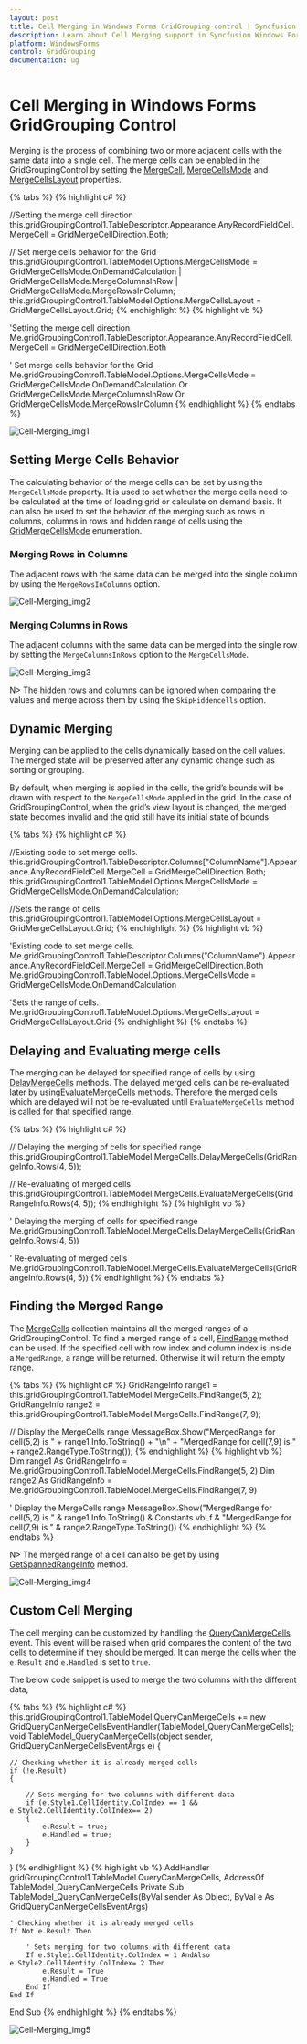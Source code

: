 ```yaml
---
layout: post
title: Cell Merging in Windows Forms GridGrouping control | Syncfusion
description: Learn about Cell Merging support in Syncfusion Windows Forms GridGrouping control, its elements and more details.
platform: WindowsForms
control: GridGrouping
documentation: ug
---
```


# Cell Merging in Windows Forms GridGrouping Control
Merging is the process of combining two or more adjacent cells with the same data into a single cell. The merge cells can be enabled in the GridGroupingControl by setting the [MergeCell](https://help.syncfusion.com/cr/windowsforms/Syncfusion.Windows.Forms.Grid.GridStyleInfo.html#Syncfusion_Windows_Forms_Grid_GridStyleInfo_MergeCell), [MergeCellsMode](https://help.syncfusion.com/cr/windowsforms/Syncfusion.Windows.Forms.Grid.GridModelOptions.html#Syncfusion_Windows_Forms_Grid_GridModelOptions_MergeCellsMode) and [MergeCellsLayout](https://help.syncfusion.com/cr/windowsforms/Syncfusion.Windows.Forms.Grid.GridMergeCellsLayout.html) properties.

{% tabs %}
{% highlight c# %}

//Setting the merge cell direction
this.gridGroupingControl1.TableDescriptor.Appearance.AnyRecordFieldCell.MergeCell = GridMergeCellDirection.Both;

// Set merge cells behavior for the Grid
this.gridGroupingControl1.TableModel.Options.MergeCellsMode = GridMergeCellsMode.OnDemandCalculation | GridMergeCellsMode.MergeColumnsInRow | GridMergeCellsMode.MergeRowsInColumn;
this.gridGroupingControl1.TableModel.Options.MergeCellsLayout = GridMergeCellsLayout.Grid;
{% endhighlight %}
{% highlight vb %}

'Setting the merge cell direction
Me.gridGroupingControl1.TableDescriptor.Appearance.AnyRecordFieldCell.MergeCell = GridMergeCellDirection.Both

' Set merge cells behavior for the Grid
Me.gridGroupingControl1.TableModel.Options.MergeCellsMode = GridMergeCellsMode.OnDemandCalculation Or GridMergeCellsMode.MergeColumnsInRow Or GridMergeCellsMode.MergeRowsInColumn
{% endhighlight %}
{% endtabs %}

![Cell-Merging_img1](Cell-Merging_images/Cell-Merging_img1.png)

## Setting Merge Cells Behavior 
The calculating behavior of the merge cells can be set by using the `MergeCellsMode` property. It is used to set whether the merge cells need to be calculated at the time of loading grid or calculate on demand basis. It can also be used to set the behavior of the merging such as rows in columns, columns in rows and hidden range of cells using the [GridMergeCellsMode](https://help.syncfusion.com/cr/windowsforms/Syncfusion.Windows.Forms.Grid.GridMergeCellsMode.html) enumeration.

### Merging Rows in Columns
The adjacent rows with the same data can be merged into the single column by using the `MergeRowsInColumns` option.

![Cell-Merging_img2](Cell-Merging_images/Cell-Merging_img2.png)

### Merging Columns in Rows
The adjacent columns with the same data can be merged into the single row by setting the `MergeColumnsInRows` option to the `MergeCellsMode`.

![Cell-Merging_img3](Cell-Merging_images/Cell-Merging_img3.png)

N> The hidden rows and columns can be ignored when comparing the values and merge across them by using the `SkipHiddencells` option.

## Dynamic Merging 
Merging can be applied to the cells dynamically based on the cell values. The merged state will be preserved after any dynamic change such as sorting or grouping.  

By default, when merging is applied in the cells, the grid’s bounds will be drawn with respect to the `MergeCellsMode` applied in the grid. In the case of GridGroupingControl, when the grid’s view layout is changed, the merged state becomes invalid and the grid still have its initial state of bounds. 

{% tabs %}
{% highlight c# %}


//Existing code to set merge cells.
this.gridGroupingControl1.TableDescriptor.Columns["ColumnName"].Appearance.AnyRecordFieldCell.MergeCell = GridMergeCellDirection.Both;
this.gridGroupingControl1.TableModel.Options.MergeCellsMode = GridMergeCellsMode.OnDemandCalculation;

//Sets the range of cells.
this.gridGroupingControl1.TableModel.Options.MergeCellsLayout = GridMergeCellsLayout.Grid;
{% endhighlight %}
{% highlight vb %}

'Existing code to set merge cells.
Me.gridGroupingControl1.TableDescriptor.Columns("ColumnName").Appearance.AnyRecordFieldCell.MergeCell = GridMergeCellDirection.Both
Me.gridGroupingControl1.TableModel.Options.MergeCellsMode = GridMergeCellsMode.OnDemandCalculation

'Sets the range of cells.
Me.gridGroupingControl1.TableModel.Options.MergeCellsLayout = GridMergeCellsLayout.Grid
{% endhighlight %}
{% endtabs %}

## Delaying and Evaluating merge cells
The merging can be delayed for specified range of cells by using [DelayMergeCells](https://help.syncfusion.com/cr/windowsforms/Syncfusion.Windows.Forms.Grid.GridModelMergeCells.html#Syncfusion_Windows_Forms_Grid_GridModelMergeCells_DelayMergeCells_Syncfusion_Windows_Forms_Grid_GridRangeInfo_) methods. The delayed merged cells can be re-evaluated later by using[EvaluateMergeCells](https://help.syncfusion.com/cr/windowsforms/Syncfusion.Windows.Forms.Grid.GridModelMergeCells.html#Syncfusion_Windows_Forms_Grid_GridModelMergeCells_EvaluateMergeCells_Syncfusion_Windows_Forms_Grid_GridRangeInfo_) methods. Therefore the merged cells which are delayed will not be re-evaluated until `EvaluateMergeCells` method is called for that specified range.

{% tabs %}
{% highlight c# %}

// Delaying the merging of cells for specified range
this.gridGroupingControl1.TableModel.MergeCells.DelayMergeCells(GridRangeInfo.Rows(4, 5));

// Re-evaluating of merged cells
this.gridGroupingControl1.TableModel.MergeCells.EvaluateMergeCells(GridRangeInfo.Rows(4, 5));
{% endhighlight %}
{% highlight vb %}

' Delaying the merging of cells for specified range
Me.gridGroupingControl1.TableModel.MergeCells.DelayMergeCells(GridRangeInfo.Rows(4, 5))

' Re-evaluating of merged cells
Me.gridGroupingControl1.TableModel.MergeCells.EvaluateMergeCells(GridRangeInfo.Rows(4, 5))
{% endhighlight %}
{% endtabs %}

## Finding the Merged Range
The [MergeCells](https://help.syncfusion.com/cr/windowsforms/Syncfusion.Windows.Forms.Grid.GridModelMergeCells.html) collection maintains all the merged ranges of a GridGroupingControl. To find a merged range of a cell, [FindRange](https://help.syncfusion.com/cr/windowsforms/Syncfusion.Windows.Forms.Grid.GridModelMergeCells.html#Syncfusion_Windows_Forms_Grid_GridModelMergeCells_FindRange_System_Int32_System_Int32_) method can be used. If the specified cell with row index and column index is inside a ` MergedRange `, a range will be returned. Otherwise it will return the empty range.

{% tabs %}
{% highlight c# %}
GridRangeInfo range1 = this.gridGroupingControl1.TableModel.MergeCells.FindRange(5, 2);
GridRangeInfo range2 = this.gridGroupingControl1.TableModel.MergeCells.FindRange(7, 9);

// Display the MergeCells range
MessageBox.Show("MergedRange for cell(5,2) is " + range1.Info.ToString()
                + "\n" + "MergedRange for cell(7,9) is " + range2.RangeType.ToString());
{% endhighlight %}
{% highlight vb %}
Dim range1 As GridRangeInfo = Me.gridGroupingControl1.TableModel.MergeCells.FindRange(5, 2)
Dim range2 As GridRangeInfo = Me.gridGroupingControl1.TableModel.MergeCells.FindRange(7, 9)

' Display the MergeCells range
MessageBox.Show("MergedRange for cell(5,2) is " & range1.Info.ToString() & Constants.vbLf & "MergedRange for cell(7,9) is " & range2.RangeType.ToString())
{% endhighlight %}
{% endtabs %}

N> The merged range of a cell can also be get by using [GetSpannedRangeInfo](https://help.syncfusion.com/windowsforms/grid-control/managing-the-rows-and-columns#finding-covered-range-floating-range-or-merged-range-of-a-cell) method.

![Cell-Merging_img4](Cell-Merging_images/Cell-Merging_img4.png)

## Custom Cell Merging
The cell merging can be customized by handling the [QueryCanMergeCells](https://help.syncfusion.com/cr/windowsforms/Syncfusion.Windows.Forms.Grid.GridControl.html) event. This event will be raised when grid compares the content of the two cells to determine if they should be merged. It can merge the cells when the `e.Result` and `e.Handled` is set to `true`.

The below code snippet is used to merge the two columns with the different data,

{% tabs %}
{% highlight c# %}
this.gridGroupingControl1.TableModel.QueryCanMergeCells += new GridQueryCanMergeCellsEventHandler(TableModel_QueryCanMergeCells);
void TableModel_QueryCanMergeCells(object sender, GridQueryCanMergeCellsEventArgs e)
{
    
    // Checking whether it is already merged cells
    if (!e.Result)
    {
    
        // Sets merging for two columns with different data
        if (e.Style1.CellIdentity.ColIndex == 1 && e.Style2.CellIdentity.ColIndex== 2)
        {
            e.Result = true;
            e.Handled = true;
        }
    }
}
{% endhighlight %}
{% highlight vb %}
AddHandler gridGroupingControl1.TableModel.QueryCanMergeCells, AddressOf TableModel_QueryCanMergeCells
Private Sub TableModel_QueryCanMergeCells(ByVal sender As Object, ByVal e As GridQueryCanMergeCellsEventArgs)
    
    ' Checking whether it is already merged cells
    If Not e.Result Then
    
        ' Sets merging for two columns with different data
        If e.Style1.CellIdentity.ColIndex = 1 AndAlso e.Style2.CellIdentity.ColIndex= 2 Then
            e.Result = True
            e.Handled = True
        End If
    End If
End Sub
{% endhighlight %}
{% endtabs %}

![Cell-Merging_img5](Cell-Merging_images/Cell-Merging_img5.png)

